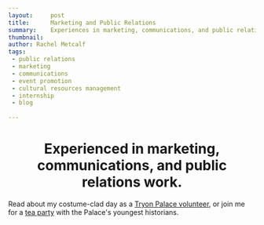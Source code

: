```yaml
---
layout:     post
title:      Marketing and Public Relations 
summary:    Experiences in marketing, communications, and public relations work.
thumbnail: 
author: Rachel Metcalf
tags:
 - public relations
 - marketing
 - communications
 - event promotion
 - cultural resources management
 - internship
 - blog
 
---
```

# <center>Experienced in marketing, communications, and public relations work.</center>  

Read about my costume-clad day as a [Tryon Palace volunteer](http://tryonpalace.org/blog/day-life-tryon-palace-volunteer "blog"), or join me for a [tea party](http://tryonpalace.org/blog/behind-scenes-summer-day-camps-tryon-palace) with the Palace's youngest historians.





